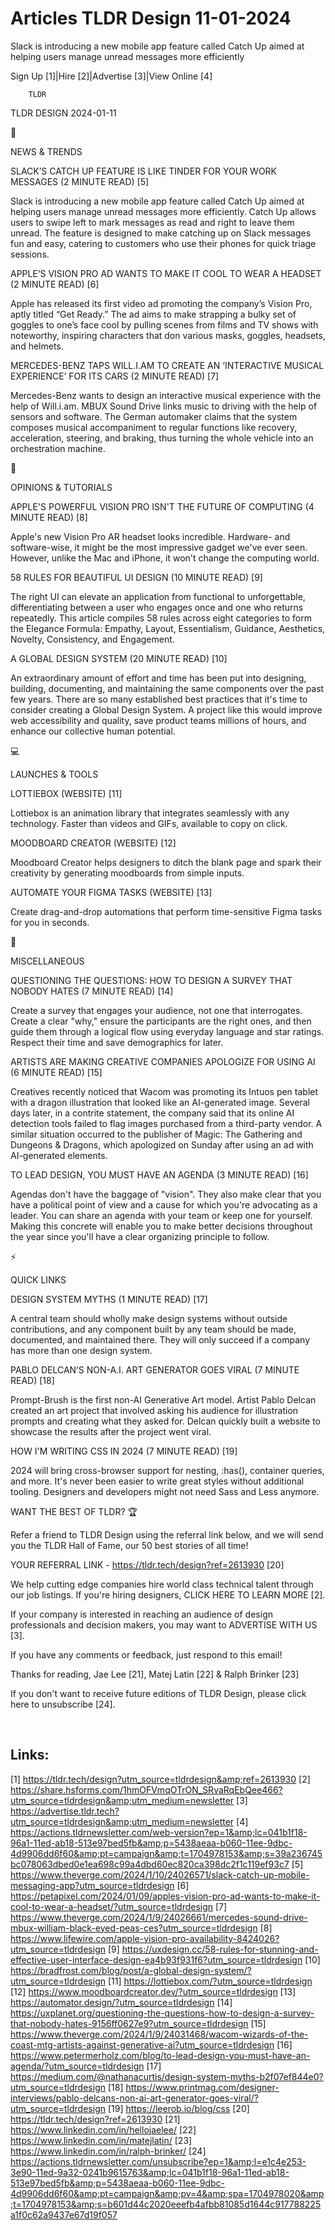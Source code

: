 # Articles TLDR Design 11-01-2024

Slack is introducing a new mobile app feature called Catch Up aimed at
helping users manage unread messages more efficiently  

Sign Up [1]|Hire [2]|Advertise [3]|View Online [4] 

		TLDR 

TLDR DESIGN 2024-01-11

📱 

NEWS & TRENDS

 SLACK’S CATCH UP FEATURE IS LIKE TINDER FOR YOUR WORK MESSAGES (2
MINUTE READ) [5] 

 Slack is introducing a new mobile app feature called Catch Up aimed
at helping users manage unread messages more efficiently. Catch Up
allows users to swipe left to mark messages as read and right to leave
them unread. The feature is designed to make catching up on Slack
messages fun and easy, catering to customers who use their phones for
quick triage sessions. 

 APPLE’S VISION PRO AD WANTS TO MAKE IT COOL TO WEAR A HEADSET (2
MINUTE READ) [6] 

 Apple has released its first video ad promoting the company’s
Vision Pro, aptly titled “Get Ready.” The ad aims to make
strapping a bulky set of goggles to one’s face cool by pulling
scenes from films and TV shows with noteworthy, inspiring characters
that don various masks, goggles, headsets, and helmets. 

 MERCEDES-BENZ TAPS WILL.I.AM TO CREATE AN ‘INTERACTIVE MUSICAL
EXPERIENCE’ FOR ITS CARS (2 MINUTE READ) [7] 

 Mercedes-Benz wants to design an interactive musical experience with
the help of Will.i.am. MBUX Sound Drive links music to driving with
the help of sensors and software. The German automaker claims that the
system composes musical accompaniment to regular functions like
recovery, acceleration, steering, and braking, thus turning the whole
vehicle into an orchestration machine. 

🚀 

OPINIONS & TUTORIALS

 APPLE'S POWERFUL VISION PRO ISN'T THE FUTURE OF COMPUTING (4 MINUTE
READ) [8] 

 Apple's new Vision Pro AR headset looks incredible. Hardware- and
software-wise, it might be the most impressive gadget we've ever seen.
However, unlike the Mac and iPhone, it won't change the computing
world. 

 58 RULES FOR BEAUTIFUL UI DESIGN (10 MINUTE READ) [9] 

 The right UI can elevate an application from functional to
unforgettable, differentiating between a user who engages once and one
who returns repeatedly. This article compiles 58 rules across eight
categories to form the Elegance Formula: Empathy, Layout,
Essentialism, Guidance, Aesthetics, Novelty, Consistency, and
Engagement. 

 A GLOBAL DESIGN SYSTEM (20 MINUTE READ) [10] 

 An extraordinary amount of effort and time has been put into
designing, building, documenting, and maintaining the same components
over the past few years. There are so many established best practices
that it's time to consider creating a Global Design System. A project
like this would improve web accessibility and quality, save product
teams millions of hours, and enhance our collective human potential. 

💻 

LAUNCHES & TOOLS

 LOTTIEBOX (WEBSITE) [11] 

 Lottiebox is an animation library that integrates seamlessly with any
technology. Faster than videos and GIFs, available to copy on click. 

 MOODBOARD CREATOR (WEBSITE) [12] 

 Moodboard Creator helps designers to ditch the blank page and spark
their creativity by generating moodboards from simple inputs. 

 AUTOMATE YOUR FIGMA TASKS (WEBSITE) [13] 

 Create drag-and-drop automations that perform time-sensitive Figma
tasks for you in seconds. 

🎁 

MISCELLANEOUS

 QUESTIONING THE QUESTIONS: HOW TO DESIGN A SURVEY THAT NOBODY HATES
(7 MINUTE READ) [14] 

 Create a survey that engages your audience, not one that
interrogates. Create a clear "why," ensure the participants are the
right ones, and then guide them through a logical flow using everyday
language and star ratings. Respect their time and save demographics
for later. 

 ARTISTS ARE MAKING CREATIVE COMPANIES APOLOGIZE FOR USING AI (6
MINUTE READ) [15] 

 Creatives recently noticed that Wacom was promoting its Intuos pen
tablet with a dragon illustration that looked like an AI-generated
image. Several days later, in a contrite statement, the company said
that its online AI detection tools failed to flag images purchased
from a third-party vendor. A similar situation occurred to the
publisher of Magic: The Gathering and Dungeons & Dragons, which
apologized on Sunday after using an ad with AI-generated elements. 

 TO LEAD DESIGN, YOU MUST HAVE AN AGENDA (3 MINUTE READ) [16] 

 Agendas don't have the baggage of "vision". They also make clear that
you have a political point of view and a cause for which you're
advocating as a leader. You can share an agenda with your team or keep
one for yourself. Making this concrete will enable you to make better
decisions throughout the year since you'll have a clear organizing
principle to follow. 

⚡ 

QUICK LINKS

 DESIGN SYSTEM MYTHS (1 MINUTE READ) [17] 

 A central team should wholly make design systems without outside
contributions, and any component built by any team should be made,
documented, and maintained there. They will only succeed if a company
has more than one design system. 

 PABLO DELCAN’S NON-A.I. ART GENERATOR GOES VIRAL (7 MINUTE READ)
[18] 

 Prompt-Brush is the first non-AI Generative Art model. Artist Pablo
Delcan created an art project that involved asking his audience for
illustration prompts and creating what they asked for. Delcan quickly
built a website to showcase the results after the project went viral. 

 HOW I'M WRITING CSS IN 2024 (7 MINUTE READ) [19] 

 2024 will bring cross-browser support for nesting, :has(), container
queries, and more. It's never been easier to write great styles
without additional tooling. Designers and developers might not need
Sass and Less anymore. 

WANT THE BEST OF TLDR? 🏆

Refer a friend to TLDR Design using the referral link below, and we
will send you the TLDR Hall of Fame, our 50 best stories of all time!

YOUR REFERRAL LINK - https://tldr.tech/design?ref=2613930 [20]

 We help cutting edge companies hire world class technical talent
through our job listings. If you're hiring designers, CLICK HERE TO
LEARN MORE [2]. 

If your company is interested in reaching an audience of design
professionals and decision makers, you may want to ADVERTISE WITH US
[3]. 

If you have any comments or feedback, just respond to this email! 

Thanks for reading, 
Jae Lee [21], Matej Latin [22] & Ralph Brinker [23] 

If you don't want to receive future editions of TLDR Design,
please click here to unsubscribe [24]. 

  

 

Links:
------
[1] https://tldr.tech/design?utm_source=tldrdesign&amp;ref=2613930
[2] https://share.hsforms.com/1hmOFVmqOTrON_SRvaRqEbQee466?utm_source=tldrdesign&amp;utm_medium=newsletter
[3] https://advertise.tldr.tech?utm_source=tldrdesign&amp;utm_medium=newsletter
[4] https://actions.tldrnewsletter.com/web-version?ep=1&amp;lc=041b1f18-96a1-11ed-ab18-513e97bed5fb&amp;p=5438aeaa-b060-11ee-9dbc-4d9906dd6f60&amp;pt=campaign&amp;t=1704978153&amp;s=39a236745bc078063dbed0e1ea698c99a4dbd60ec820ca398dc2f1c119ef93c7
[5] https://www.theverge.com/2024/1/10/24026571/slack-catch-up-mobile-messaging-app?utm_source=tldrdesign
[6] https://petapixel.com/2024/01/09/apples-vision-pro-ad-wants-to-make-it-cool-to-wear-a-headset/?utm_source=tldrdesign
[7] https://www.theverge.com/2024/1/9/24026661/mercedes-sound-drive-mbux-william-black-eyed-peas-ces?utm_source=tldrdesign
[8] https://www.lifewire.com/apple-vision-pro-availability-8424026?utm_source=tldrdesign
[9] https://uxdesign.cc/58-rules-for-stunning-and-effective-user-interface-design-ea4b93f931f6?utm_source=tldrdesign
[10] https://bradfrost.com/blog/post/a-global-design-system/?utm_source=tldrdesign
[11] https://lottiebox.com/?utm_source=tldrdesign
[12] https://www.moodboardcreator.dev/?utm_source=tldrdesign
[13] https://automator.design/?utm_source=tldrdesign
[14] https://uxplanet.org/questioning-the-questions-how-to-design-a-survey-that-nobody-hates-9156ff0627e9?utm_source=tldrdesign
[15] https://www.theverge.com/2024/1/9/24031468/wacom-wizards-of-the-coast-mtg-artists-against-generative-ai?utm_source=tldrdesign
[16] https://www.petermerholz.com/blog/to-lead-design-you-must-have-an-agenda/?utm_source=tldrdesign
[17] https://medium.com/@nathanacurtis/design-system-myths-b2f07ef844e0?utm_source=tldrdesign
[18] https://www.printmag.com/designer-interviews/pablo-delcans-non-ai-art-generator-goes-viral/?utm_source=tldrdesign
[19] https://leerob.io/blog/css
[20] https://tldr.tech/design?ref=2613930
[21] https://www.linkedin.com/in/hellojaelee/
[22] https://www.linkedin.com/in/matejlatin/
[23] https://www.linkedin.com/in/ralph-brinker/
[24] https://actions.tldrnewsletter.com/unsubscribe?ep=1&amp;l=e1c4e253-3e90-11ed-9a32-0241b9615763&amp;lc=041b1f18-96a1-11ed-ab18-513e97bed5fb&amp;p=5438aeaa-b060-11ee-9dbc-4d9906dd6f60&amp;pt=campaign&amp;pv=4&amp;spa=1704978020&amp;t=1704978153&amp;s=b601d44c2020eeefb4afbb81085d1644c917788225a1f0c62a9437e67d19f057